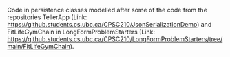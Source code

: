 Code in persistence classes modelled after some of the code from the repositories TellerApp 
(Link: https://github.students.cs.ubc.ca/CPSC210/JsonSerializationDemo) 
and FitLifeGymChain in LongFormProblemStarters
(Link: https://github.students.cs.ubc.ca/CPSC210/LongFormProblemStarters/tree/main/FitLifeGymChain).